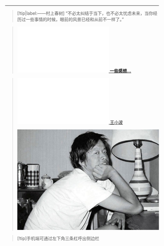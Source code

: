 <span id="busuanzi_container_site_pv" style='display:none'>
    <embed src="/_media/访问量.svg" type="image/svg+xml" /> 本站总访问量：<span id="busuanzi_value_site_pv"></span> 次
</span>
<span id="busuanzi_container_site_uv" style='display:none'>
    | <embed src="/_media/访客足迹.svg" type="image/svg+xml" /> 本站总访客数：<span id="busuanzi_value_site_uv"></span> 人
</span>

---

> [!tip|label:——村上春树]
> “不必太纠结于当下，也不必太忧虑未来，当你经历过一些事情的时候，眼前的风景已经和从前不一样了。”

> **[<embed src="/_media/文章-写感想.svg" type="image/svg+xml" /> 一些感想...](/感想/)**



> [<embed src="/_media/文学.svg" type="image/svg+xml" /> 王小波](/王小波/)
>
> ![王小波](image/王小波-16537270229511.jpg ":size=50%")

> [!tip]手机端可通过左下角三条杠呼出侧边栏





